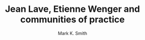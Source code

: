 ---
layout: leaf-node
title: "Jean Lave, Etienne Wenger and communities of practice"
title-url: "http://infed.org/mobi/jean-lave-etienne-wenger-and-communities-of-practice/"
author: [ "Mark K. Smith" ]
groups: [ "pedagogical-styles" ]
categories: [ "communities-of-practice" ]
topics: [ "in-the-media" ]
summary: >
  The idea that learning involves a deepening process of participation in a community of practice has gained significant ground in recent years. Communities of practice have also become an important focus within organizational development and have considerable value when thinking about working with groups. In this article we outline the theory and practice of such communities, and examine some of issues and questions for informal educators and those concerned with lifelong learning.
cite: >
  Smith, M. K. (2003, 2009) ‘Jean Lave, Etienne Wenger and communities of practice’, the encyclopedia of informal education, www.infed.org/biblio/communities_of_practice.htm.
pub-date: 2003-01-01
added_date: 2017-04-29
resource-type: external-page
---